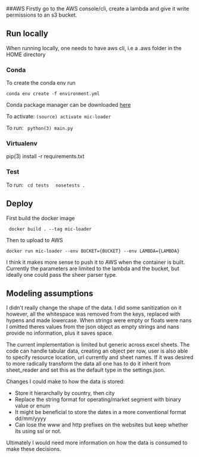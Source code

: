 ##AWS
Firstly go to the AWS console/cli, create a lambda and give it write permissions to an s3 bucket.

## Run locally

When running locally, one needs to have aws cli, i.e a .aws folder in the HOME directory

### Conda
To create the conda env run

``` conda env create -f environment.yml ```

Conda package manager can be downloaded [here](https://conda.io/miniconda.html)

To activate:
``` (source) activate mic-loader ```

To run:
``` python(3) main.py```

### Virtualenv

pip(3) install -r requirements.txt

### Test

To run:
```  cd tests  ```
```  nosetests .  ```

## Deploy

First build the docker image

``` docker build . --tag mic-loader```

Then to upload to AWS

``` docker run mic-loader --env BUCKET={BUCKET} --env LAMBDA={LAMBDA} ```

I think it makes more sense to push it to AWS when the container is built.
Currently the parameters are limited to the lambda and the bucket, but
ideally one could pass the sheer parser type.

## Modeling assumptions

I didn't really change the shape of the data. I did some sanitization on it however,
all the whitespace was removed from the keys, replaced with hypens and made lowercase.
When strings were empty or floats were nans I omitted theres values from the json object
as empty strings and nans provide no information, plus it saves space.

The current implementation is limited but generic across excel sheets. The code can handle tabular data, creating
an object per row, user is also able to specify resource location, url currently and sheet names. If it was desired to more radically transform the data all one has to do it inherit from sheet_reader and set this as the default type in the settings.json.


Changes I could make to how the data is stored:

* Store it hierarchally by country, then city
* Replace the string format for operating/market segment with binary value or enum
* It might be beneficial to store the dates in a more conventional format dd/mm/yyyy
* Can lose the www and http prefixes on the websites but keep whether its using ssl or not.

Ultimately I would need more information on how the data is consumed to make these decisions.





